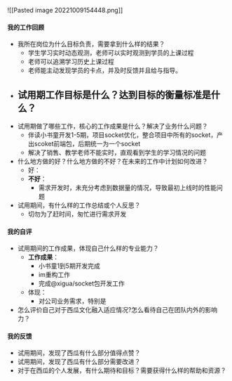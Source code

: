 

![[Pasted image 20221009154448.png]]


#### 我的工作回顾
- 我所在岗位为什么目标负责，需要拿到什么样的结果？
	- 学生学习实时动态观测，老师可以实时观测到学员的上课过程
	- 老师可以追溯学习历史上课过程
	- 老师能主动发现学员的卡点，并及时反馈并且给与指导。
- 试用期工作目标是什么？达到目标的衡量标准是什么？
	- 
- 试用期做了哪些工作，核心的工作成果是什么？解决了业务什么问题？
	- 伴读小书童开发1-5期，项目socket优化，整合项目中所有的socket，产出scoket前端包，后期统一为一个socket
	- 解决了销售、教学老师不能实时，直观看到学生的学习情况的问题
- 什么地方做的好？什么地方做的不好？在未来的工作中计划如何改进？
	- 好：
	- **不好**：
		- 需求开发时，未充分考虑到数据量的情况，导致最初上线时的性能问题
- 试用期间，有什么样的工作总结或个人反思？
	- 切勿为了赶时间，匆忙进行需求开发

#### 我的自评
- 试用期间的工作成果，体现自己什么样的专业能力？
	- **工作成果**：
		- 小书童1到5期开发完成
		- im重构工作
		- 完成@xigua/socket包开发工作
	- 体现：
		- 对公司业务需求，特别是
- 怎么评价自己对于西瓜文化融入适应情况?怎么看待自己在团队内外的影响力？


#### 我的反馈
- 试用期间，发现了西瓜有什么部分值得点赞？
- 试用期间，发现了西瓜有什么部分需要改进？
- 对于在西瓜的个人发展，有什么期待和目标？需要获得什么样的帮助和资源？

